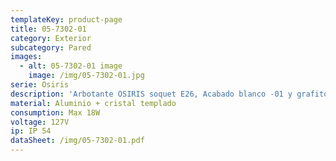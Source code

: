 ```yaml
---
templateKey: product-page
title: 05-7302-01
category: Exterior
subcategory: Pared
images:
  - alt: 05-7302-01 image
    image: /img/05-7302-01.jpg
serie: Osiris
description: 'Arbotante OSIRIS soquet E26, Acabado blanco -01 y grafito -04'
material: Aluminio + cristal templado
consumption: Max 18W
voltage: 127V
ip: IP 54
dataSheet: /img/05-7302-01.pdf
---
```


